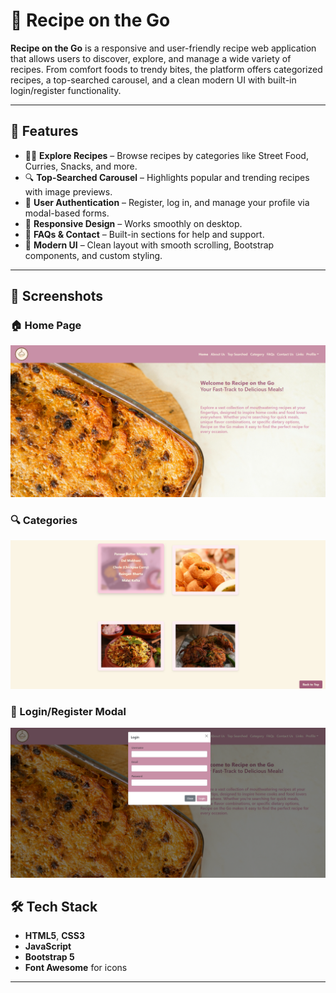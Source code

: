 # 🍲 Recipe on the Go

**Recipe on the Go** is a responsive and user-friendly recipe web application that allows users to discover, explore, and manage a wide variety of recipes. From comfort foods to trendy bites, the platform offers categorized recipes, a top-searched carousel, and a clean modern UI with built-in login/register functionality.

---

## 🚀 Features

- 🧑‍🍳 **Explore Recipes** – Browse recipes by categories like Street Food, Curries, Snacks, and more.
- 🔍 **Top-Searched Carousel** – Highlights popular and trending recipes with image previews.
- 👥 **User Authentication** – Register, log in, and manage your profile via modal-based forms.
- 📱 **Responsive Design** – Works smoothly on desktop.
- 💬 **FAQs & Contact** – Built-in sections for help and support.
- 🎨 **Modern UI** – Clean layout with smooth scrolling, Bootstrap components, and custom styling.

---

## 📸 Screenshots

### 🏠 Home Page  
![Home Page](./assets/Homepage.png)

### 🔍 Categories 
![Home Page](./assets/Categories.png)

### 🔐 Login/Register Modal  
![Login Modal](./assets/login.png)

## 🛠️ Tech Stack

- **HTML5**, **CSS3**
- **JavaScript**
- **Bootstrap 5**
- **Font Awesome** for icons

---

